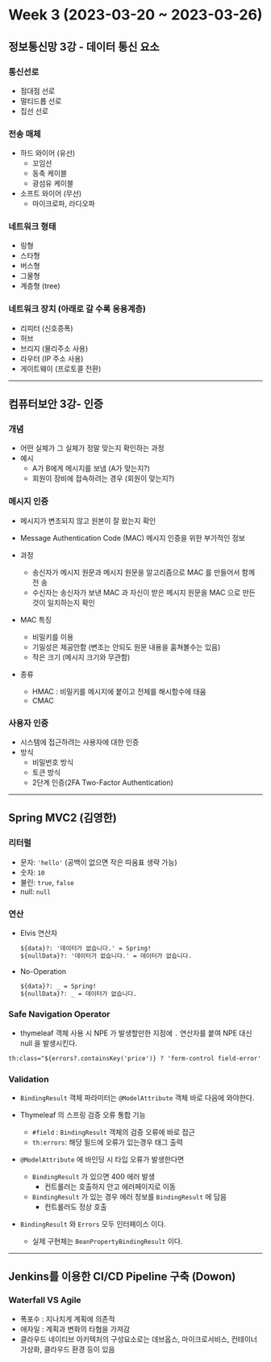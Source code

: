# Week 3 (2023-03-20 ~ 2023-03-26)
## 정보통신망 3강 - 데이터 통신 요소
### 통신선로
- 점대점 선로
- 멀티드롭 선로
- 집선 선로

### 전송 매체
- 하드 와이어 (유선)
    - 꼬임선
    - 동축 케이블
    - 광섬유 케이블
- 소프트 와이어 (무선)
    - 마이크로파, 라디오파

### 네트워크 형태
- 링형
- 스타형
- 버스형
- 그물형
- 계층형 (tree)

### 네트워크 장치 (아래로 갈 수록 응용계층)
- 리피터 (신호증폭)
- 허브
- 브리지 (물리주소 사용)
- 라우터 (IP 주소 사용)
- 게이트웨이 (프로토콜 전환)

---

## 컴퓨터보안 3강- 인증
### 개념
- 어떤 실체가 그 실체가 정말 맞는지 확인하는 과정
- 예시
    - A가 B에게 메시지를 보냄 (A가 맞는지?)
    - 회원이 장비에 접속하려는 경우 (회원이 맞는지?)
### 메시지 인증
- 메시지가 변조되지 않고 원본이 잘 왔는지 확인
- Message Authentication Code (MAC) 
    메시지 인증을 위한 부가적인 정보
- 과정
    - 송신자가 메시지 원문과 메시지 원문을 알고리즘으로 MAC 를 만들어서 함께 전 송
    - 수신자는 송신자가 보낸 MAC 과 자신이 받은 메시지 원문을 MAC 으로 만든 것이 일치하는지 확인
- MAC 특징
    - 비밀키를 이용
    - 기밀성은 제공안함 (변조는 안되도 원문 내용을 훔쳐볼수는 있음)
    - 작은 크기 (메시지 크기와 무관함)

- 종류
    - HMAC : 비밀키를 메시지에 붙이고 전체를 해시함수에 태움
    - CMAC

### 사용자 인증
- 시스템에 접근하려는 사용자에 대한 인증
- 방식
    - 비밀번호 방식
    - 토큰 방식
    - 2단계 인증(2FA Two-Factor Authentication)

---

## Spring MVC2 (김영한)
### 리터럴
- 문자: `'hello'` (공백이 없으면 작은 따옴표 생략 가능)
- 숫자: `10`
- 불린: `true`, `false`
- null: `null`

### 연산
- Elvis 연산자
    ```html
    ${data}?: '데이터가 없습니다.' = Spring!
    ${nullData}?: '데이터가 없습니다.' = 데이터가 없습니다.
    ```
- No-Operation
    ```html
    ${data}?: _ = Spring!
    ${nullData}?: _ = 데이터가 없습니다.
    ```

### Safe Navigation Operator
- thymeleaf 객체 사용 시 NPE 가 발생할만한 지점에 `.` 연산자를 붙여 NPE 대신 null 을 발생시킨다.

```html
th:class="${errors?.containsKey('price')} ? 'form-control field-error' : 'form-control'"
```

### Validation
- `BindingResult` 객체 파라미터는 `@ModelAttribute` 객체 바로 다음에 와야한다. 
- Thymeleaf 의 스프링 검증 오류 통합 기능
    - `#field` : `BindingResult` 객체의 검증 오류에 바로 접근
    - `th:errors`: 해당 필드에 오류가 있는경우 태그 출력

- `@ModelAttribute` 에 바인딩 시 타입 오류가 발생한다면
    - `BindingResult` 가 있으면 400 에러 발생 
        - 컨트롤러는 호출하지 안고 에러페이지로 이동
    - `BindingResult` 가 있는 경우 에러 정보를 `BindingResult` 에 담음
        - 컨트롤러도 정상 호출

- `BindingResult` 와 `Errors` 모두 인터페이스 이다.
    - 실제 구현체는 `BeanPropertyBindingResult` 이다.
    

---

## Jenkins를 이용한 CI/CD Pipeline 구축 (Dowon)
### Waterfall VS Agile
- 폭포수 : 지나치게 계획에 의존적
- 애자일 : 계획과 변화의 타협을 가져감
- 클라우드 네이티브 아키텍처의 구성요소로는 데브옵스, 마이크로서비스, 컨테이너 가상화, 클라우드 환경 등이 있음


